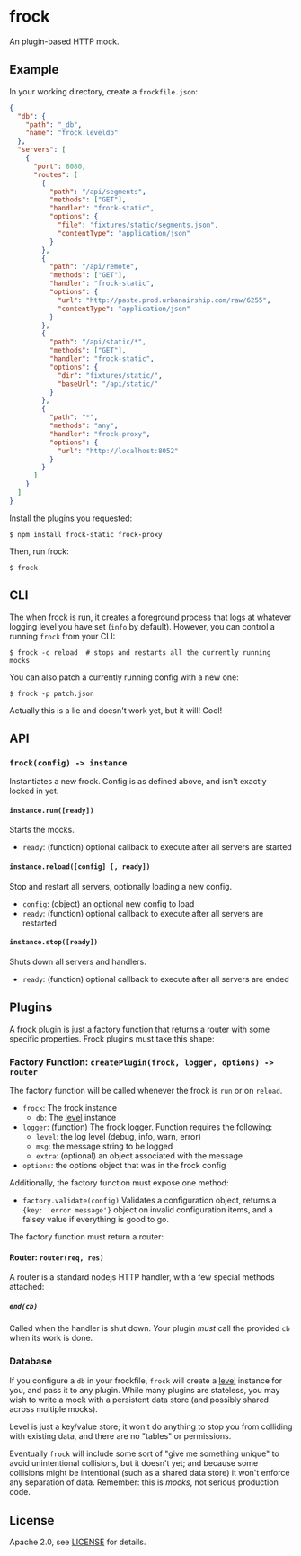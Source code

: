 # frock

An plugin-based HTTP mock.

## Example

In your working directory, create a `frockfile.json`:

```json
{
  "db": {
    "path": "_db",
    "name": "frock.leveldb"
  },
  "servers": [
    {
      "port": 8080,
      "routes": [
        {
          "path": "/api/segments",
          "methods": ["GET"],
          "handler": "frock-static",
          "options": {
            "file": "fixtures/static/segments.json",
            "contentType": "application/json"
          }
        },
        {
          "path": "/api/remote",
          "methods": ["GET"],
          "handler": "frock-static",
          "options": {
            "url": "http://paste.prod.urbanairship.com/raw/6255",
            "contentType": "application/json"
          }
        },
        {
          "path": "/api/static/*",
          "methods": ["GET"],
          "handler": "frock-static",
          "options": {
            "dir": "fixtures/static/",
            "baseUrl": "/api/static/"
          }
        },
        {
          "path": "*",
          "methods": "any",
          "handler": "frock-proxy",
          "options": {
            "url": "http://localhost:8052"
          }
        }
      ]
    }
  ]
}
```

Install the plugins you requested:

```shell
$ npm install frock-static frock-proxy
```

Then, run frock:

```shell
$ frock
```

## CLI

The when frock is run, it creates a foreground process that logs at whatever
logging level you have set (`info` by default). However, you can control a
running `frock` from your CLI:

```shell
$ frock -c reload  # stops and restarts all the currently running mocks
```

You can also patch a currently running config with a new one:

```shell
$ frock -p patch.json
```

Actually this is a lie and doesn't work yet, but it will! Cool!

## API

### `frock(config) -> instance`

Instantiates a new frock. Config is as defined above, and isn't exactly locked
in yet.

#### `instance.run([ready])`

Starts the mocks.

- `ready`: (function) optional callback to execute after all servers are started

#### `instance.reload([config] [, ready])`

Stop and restart all servers, optionally loading a new config.

- `config`: (object) an optional new config to load
- `ready`: (function) optional callback to execute after all servers are
  restarted

#### `instance.stop([ready])`

Shuts down all servers and handlers.

- `ready`: (function) optional callback to execute after all servers are ended

## Plugins

A frock plugin is just a factory function that returns a router with some
specific properties. Frock plugins must take this shape:

### Factory Function: `createPlugin(frock, logger, options) -> router`

The factory function will be called whenever the frock is `run` or on `reload`.

- `frock`: The frock instance
  - `db`: The [level][levelup] instance
- `logger`: (function) The frock logger. Function requires the following:
  - `level`: the log level (debug, info, warn, error)
  - `msg`: the message string to be logged
  - `extra`: (optional) an object associated with the message
- `options`: the options object that was in the frock config

Additionally, the factory function must expose one method:

- `factory.validate(config)` Validates a configuration object, returns a
  `{key: 'error message'}` object on invalid configuration items, and a falsey
  value if everything is good to go.

The factory function must return a router:

#### Router: `router(req, res)`

A router is a standard nodejs HTTP handler, with a few special methods attached:

##### `end(cb)`

Called when the handler is shut down. Your plugin _must_ call the provided `cb`
when its work is done.

### Database

If you configure a `db` in your frockfile, `frock` will create a
[level][levelup] instance for you, and pass it to any plugin. While many plugins
are stateless, you may wish to write a mock with a persistent data store (and
possibly shared across multiple mocks).

Level is just a key/value store; it won't do anything to stop you from colliding
with existing data, and there are no "tables" or permissions.

Eventually `frock` will include some sort of "give me something unique" to avoid
unintentional collisions, but it doesn't yet; and because some collisions might
be intentional (such as a shared data store) it won't enforce any separation of
data. Remember: this is _mocks_, not serious production code.

## License

Apache 2.0, see [LICENSE](./LICENSE) for details.

[levelup]: https://github.com/Level/levelup
